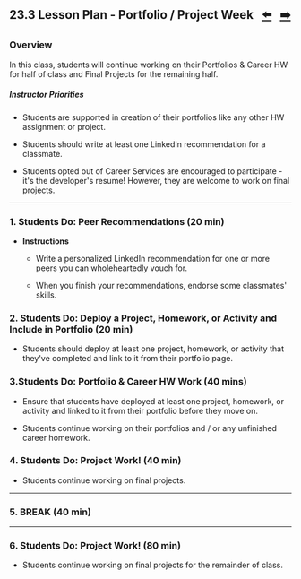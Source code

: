 ## 23.3 Lesson Plan - Portfolio / Project Week <!--links--> &nbsp; [⬅️](../02-Day/02-Day-LessonPlan.md) &nbsp; [➡️](../../24-Week/01-Day/01-Day-LessonPlan.md)

### Overview

In this class, students will continue working on their Portfolios & Career HW for half of class and Final Projects for the remaining half.

##### Instructor Priorities

* Students are supported in creation of their portfolios like any other HW assignment or project.

* Students should write at least one LinkedIn recommendation for a classmate.

* Students opted out of Career Services are encouraged to participate - it's the developer's resume! However, they are welcome to work on final projects.

- - -

### 1. Students Do: Peer Recommendations (20 min)

* **Instructions**

  * Write a personalized LinkedIn recommendation for one or more peers you can wholeheartedly vouch for.

  * When you finish your recommendations, endorse some classmates' skills.


### 2. Students Do: Deploy a Project, Homework, or Activity and Include in Portfolio (20 min)

* Students should deploy at least one project, homework, or activity that they've completed and link to it from their portfolio page.

### 3.Students Do:  Portfolio & Career HW Work (40 mins)

* Ensure that students have deployed at least one project, homework, or activity and linked to it from their portfolio before they move on.

* Students continue working on their portfolios and / or any unfinished career homework.

### 4. Students Do: Project Work! (40 min)

* Students continue working on final projects.

- - -

### 5. BREAK (40 min)

- - -

### 6. Students Do: Project Work! (80 min)

* Students continue working on final projects for the remainder of class.
